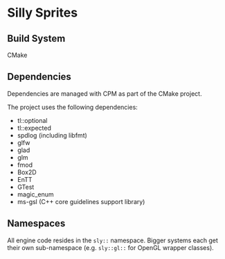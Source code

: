 # Silly Sprites

## Build System
CMake

## Dependencies
Dependencies are managed with CPM as part of the CMake project.

The project uses the following dependencies:
* tl::optional
* tl::expected
* spdlog (including libfmt)
* glfw
* glad
* glm
* fmod
* Box2D
* EnTT
* GTest
* magic_enum
* ms-gsl (C++ core guidelines support library)

## Namespaces
All engine code resides in the `sly::` namespace. Bigger systems each get their own sub-namespace (e.g. `sly::gl::` for OpenGL wrapper classes).
